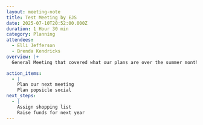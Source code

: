 ```yaml
---
layout: meeting-note
title: Test Meeting by EJS
date: 2025-07-10T20:52:00.000Z
duration: 1 Hour 30 min
category: Planning
attendees:
  - Elli Jefferson
  - Brenda Kendricks
overview: |+
  General Meeting that covered what our plans are over the summer months

action_items:
  - |
    Plan our next meeting
    Plan popsicle social
next_steps:
  - |
    Assign shopping list 
    Raise funds for next year
---
```

